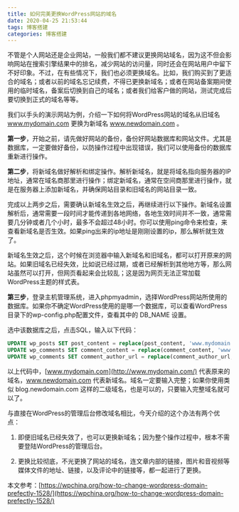 ```yaml
---
title: 如何完美更换WordPress网站的域名
date: 2020-04-25 21:53:44
tags: 博客搭建
categories: 博客搭建
---
```


不管是个人网站还是企业网站，一般我们都不建议更换网站域名，因为这不但会影响网站在搜索引擎结果中的排名，减少网站的访问量，同时还会在网站用户中留下不好印象。不过，在有些情况下，我们也必须更换域名。比如，我们购买到了更适合的域名；或者以前的域名忘记续费，不得已更换新域名；或者在网站备案期间使用的临时域名，备案后切换到自己的域名；或者我们给客户做的网站，测试完成后要切换到正式的域名等等。



我们以手头的演示网站为例，介绍一下如何将WordPress网站的域名从旧域名 www.mydomain.com 更换为新域名 www.newdomain.com 。



**第一步**，开始之前，请先做好网站的备份，备份好网站数据库和网站文件。尤其是数据库，一定要做好备份，以防操作过程中出现错误，我们可以使用备份的数据库重新进行操作。



**第二步**，将新域名做好解析和绑定操作。解析新域名，就是将域名指向服务器的IP地址，通常在域名商那里进行操作；绑定新域名，通常在空间商那里进行操作，就是在服务器上添加新域名，并确保网站目录和旧域名的网站目录一致。

完成以上两步之后，需要确认新域名生效之后，再继续进行以下操作。新域名设置解析后，通常需要一段时间才能传递到各地网络，各地生效时间并不一致，通常需要几分钟或者几个小时，最多不会超过48小时。你可以使用ping命令来检查，来查看新域名是否生效。如果ping出来的ip地址是刚刚设置的ip，那么解析就生效了。

新域名生效之后，这个时候在浏览器中输入新域名和旧域名，都可以打开原来的网站。如果旧域名已经失效，比如说已经过期，或者已经解析到其他地方等，那么网站虽然可以打开，但网页看起来会比较乱；这是因为网页无法正常加载WordPress主题的样式表。



**第三步**，登录主机管理系统，进入phpmyadmin，选择WordPress网站所使用的数据库。如果你不确定WordPress使用的是哪一个数据库，可以查看WordPress目录下的wp-config.php配置文件，查看其中的 DB_NAME 设置。

选中该数据库之后，点击SQL，输入以下代码：

```sql
UPDATE wp_posts SET post_content = replace(post_content, 'www.mydomain.com','www.newdomain.com') ;
UPDATE wp_comments SET comment_content = replace(comment_content, 'www.mydomain.com', 'www.newdomain.com') ;
UPDATE wp_comments SET comment_author_url = replace(comment_author_url, 'www.mydomain.com', 'www.newdomain.com') ;
```

 以上代码中，[www.mydomain.com](http://www.mydomain.com/) 代表原来的域名，www.newdomain.com 代表新域名。域名一定要输入完整；如果你使用类似 blog.newdomain.com 这样的二级域名，也是可以的，只要输入完整域名就可以了。 



与直接在WordPress的管理后台修改域名相比，今天介绍的这个办法有两个优点：

1. 即便旧域名已经失效了，也可以更换新域名；因为整个操作过程中，根本不需要登陆WordPress的管理后台。

2. 更换比较彻底，不光更换了网站的域名，连文章内部的链接，图片和音视频等媒体文件的地址、链接，以及评论中的链接等，都一起进行了更换。



本文参考：[https://wpchina.org/how-to-change-wordpress-domain-prefectly-1528/](https://wpchina.org/how-to-change-wordpress-domain-prefectly-1528/)

